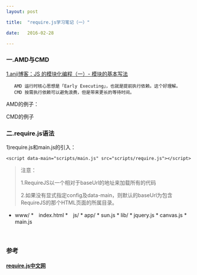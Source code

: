 ```yaml
---
layout: post

title:  "require.js学习笔记（一）"

date:   2016-02-28

---
```




### 一.AMD与CMD

[1.anji博客：JS 的模块化编程（一）- 模块的基本写法](http://anjia.github.io/2015/06/23/js_module_2_AMD%E5%92%8CCMD/)

	   AMD 运行时核心思想是「Early Executing」，也就是提前执行依赖。这个好理解。
	   CMD 按需执行依赖可以避免浪费，但是带来更长的等待时间。

AMD的例子：
	

CMD的例子

### 二.require.js语法

1)require.js和main.js的引入：

	<script data-main="scripts/main.js" src="scripts/require.js"></script>
>    注意：
>    
>    1.RequireJS以一个相对于baseUrl的地址来加载所有的代码
>          
>    2.如果没有显式指定config及data-main，则默认的baseUrl为包含RequireJS的那个HTML页面的所属目录。


* www/
   *　index.html
   *　js/
      * app/
         * sun.js
      * lib/
         * jquery.js
         * canvas.js
      * main.js


　　　　　


### 参考

#### [require.js中文网](http://www.requirejs.cn/)